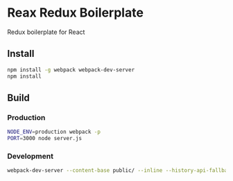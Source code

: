# Reax Redux Boilerplate

Redux boilerplate for React

## Install

```sh
npm install -g webpack webpack-dev-server
npm install
```

## Build

### Production

```sh
NODE_ENV=production webpack -p
PORT=3000 node server.js
```

### Development

```sh
webpack-dev-server --content-base public/ --inline --history-api-fallback --port 3000
```
